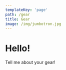```yaml
---
templateKey: 'page'
path: /gear
title: Gear
image: /img/jumbotron.jpg
---
```


# Hello!

Tell me about your gear!
